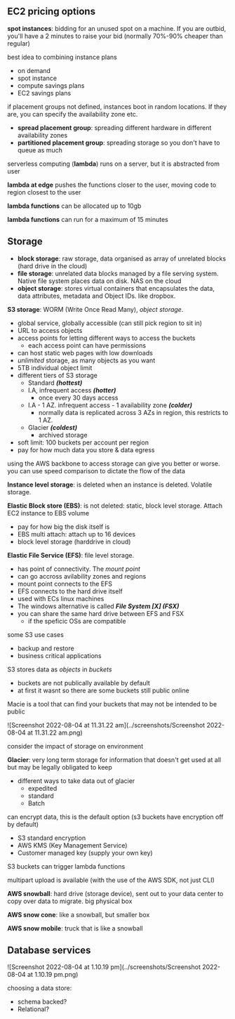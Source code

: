 ## EC2 pricing options

**spot instances**: bidding for an unused spot on a machine. If you are outbid, you'll have a 2 minutes to raise your bid (normally 70%-90% cheaper than regular)

best idea to combining instance plans

- on demand
- spot instance
- compute savings plans
- EC2 savings plans

if placement groups not defined, instances boot in random locations. If they are, you can specify the availability zone etc.

- **spread placement group**: spreading different hardware in different availability zones
- **partitioned placement group**: spreading storage so you don't have to queue as much

serverless computing (**lambda**) runs on a server, but it is abstracted from user

**lambda at edge** pushes the functions closer to the user, moving code to region closest to the user

**lambda functions** can be allocated up to 10gb

**lambda functions** can run for a maximum of 15 minutes

## Storage

- **block storage**: raw storage, data organised as array of unrelated blocks (hard drive in the cloud)
- **file storage**: unrelated data blocks managed by a file serving system. Native file system places data on disk. NAS on the cloud
- **object storage**: stores virtual containers that encapsulates the data, data attributes, metadata and Object IDs. like dropbox.

**S3 storage**: WORM (Write Once Read Many), _object storage_.

- global service, globally accessible (can still pick region to sit in)
- URL to access objects
- access points for letting different ways to access the buckets
  - each access point can have permissions
- can host static web pages with low downloads
- _unlimited_ storage, as many objects as you want
- 5TB individual object limit
- different tiers of S3 storage
  - Standard ***(hottest)***
  - I.A, infrequent access ***(hotter)***
    - once every 30 days access
  - I.A - 1 AZ. infrequent access - 1 availability zone ***(colder)***
    - normally data is replicated across 3 AZs in region, this restricts to 1 AZ.
  - Glacier ***(coldest)***
    - archived storage
- soft limit: 100 buckets per account per region
- pay for how much data you store & data egress

using the AWS backbone to access storage can give you better or worse. you can use speed comparison to dictate the flow of the data

**Instance level storage**: is deleted when an instance is deleted. Volatile storage.

**Elastic Block store (EBS)**: is not deleted: static, block level storage. Attach EC2 instance to EBS volume

- pay for how big the disk itself is
- EBS multi attach: attach up to 16 devices
- block level storage (harddrive in cloud)

**Elastic File Service (EFS)**: file level storage. 

- has point of connectivity. The _mount point_
- can go accross avilability zones and regions
- mount point connects to the EFS
- EFS connects to the hard drive itself
- used with ECs linux machines
- The windows alternative is called ***File System [X] (FSX)***
- you can share the same hard drive between EFS and FSX
  - if the speficic OSs are compatible 

some S3 use cases

- backup and restore
- business critical applications

S3 stores data as *objects* in *buckets*

- buckets are not publically available by default
- at first it wasnt so there are some buckets still public online

Macie is a tool that can find your buckets that may not be intended to be public

![Screenshot 2022-08-04 at 11.31.22 am](../screenshots/Screenshot 2022-08-04 at 11.31.22 am.png)

consider the impact of storage on environment 

**Glacier**: very long term storage for information that doesn't get used at all but may be legally obligated to keep

- different ways to take data out of glacier
  - expedited
  - standard
  - Batch

can encrypt data, this is the default option (s3 buckets have encryption off by default)

- S3 standard encryption
- AWS KMS (Key Management Service)
- Customer managed key (supply your own key)

S3 buckets can trigger lambda functions

multipart upload is available (with the use of the AWS SDK, not just CLI)

**AWS snowball**: hard drive (storage device), sent out to your data center to copy over data to migrate. big physical box

**AWS snow cone**: like a snowball, but smaller box

**AWS snow mobile**: truck that is like a snowball

## Database services

![Screenshot 2022-08-04 at 1.10.19 pm](../screenshots/Screenshot 2022-08-04 at 1.10.19 pm.png)

choosing a data store:

- schema backed?
- Relational?



